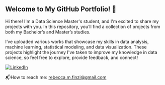 ## Welcome to My GitHub Portfolio! :wave:
Hi there! I'm a Data Science Master's student, and I'm excited to share my projects with you. In this repository, you’ll find a collection of projects from both my Bachelor’s and Master’s studies.

I’ve uploaded various works that showcase my skills in data analysis, machine learning, statistical modeling, and data visualization. These projects highlight the journey I've taken to improve my knowledge in data science, so feel free to explore, provide feedback, and connect!

<p align="center">
  
[![LinkedIn](https://img.shields.io/badge/LinkedIn-0A66C2?style=for-the-badge&logo=linkedin&logoColor=white)](https://www.linkedin.com/in/rebecca-micol-finzi-b5083b215?utm_source=share&utm_campaign=share_via&utm_content=profile&utm_medium=ios_app)

  📬How to reach me: rebecca.m.finzi@gmail.com
